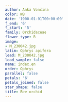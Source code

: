 ```yaml
---
author: Anka Vončina
color: WB
date: '1900-01-01T00:00:00'
f_end: '6'
f_start: '5'
family: Orchidaceae
flower_type: B
image:
- M_230042.jpg
latin: Ophrys apifera
lead: M_230042.jpg
lead_sample: false
name: index.en
order: Ophrys
parallel: false
petals: '6'
petals_joined: false
star_shape: false
title: Bee orchid
---
```

